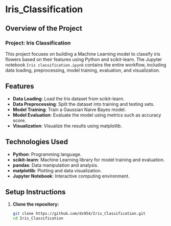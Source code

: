 # Iris_Classification

## Overview of the Project

### Project: Iris Classification

This project focuses on building a Machine Learning model to classify iris flowers based on their features using Python and scikit-learn. The Jupyter notebook `Iris classification.ipynb` contains the entire workflow, including data loading, preprocessing, model training, evaluation, and visualization.

## Features

- **Data Loading**: Load the Iris dataset from scikit-learn.
- **Data Preprocessing**: Split the dataset into training and testing sets.
- **Model Training**: Train a Gaussian Naive Bayes model.
- **Model Evaluation**: Evaluate the model using metrics such as accuracy score.
- **Visualization**: Visualize the results using matplotlib.

## Technologies Used

- **Python**: Programming language.
- **scikit-learn**: Machine Learning library for model training and evaluation.
- **pandas**: Data manipulation and analysis.
- **matplotlib**: Plotting and data visualization.
- **Jupyter Notebook**: Interactive computing environment.

## Setup Instructions

1. **Clone the repository:**
   ```bash
   git clone https://github.com/ds954/Iris_Classification.git
   cd Iris_Classification
